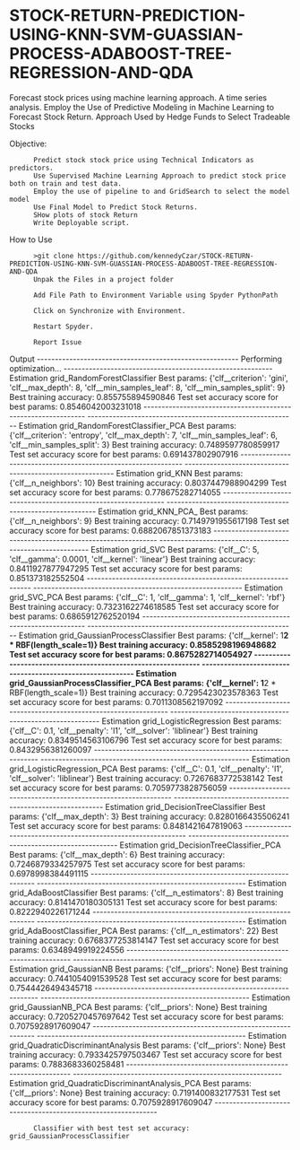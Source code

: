 # STOCK-RETURN-PREDICTION-USING-KNN-SVM-GUASSIAN-PROCESS-ADABOOST-TREE-REGRESSION-AND-QDA
Forecast stock prices using machine learning approach. A time series analysis. Employ the Use of Predictive Modeling in Machine Learning to Forecast Stock Return. Approach Used by Hedge Funds to Select Tradeable Stocks


Objective:

          Predict stock stock price using Technical Indicators as predictors.
          Use Supervised Machine Learning Approach to predict stock price both on train and test data.
          Employ the use of pipeline to and GridSearch to select the model model
          Use Final Model to Predict Stock Returns.
          SHow plots of stock Return
          Write Deployable script.

How to Use

          >git clone https://github.com/kennedyCzar/STOCK-RETURN-PREDICTION-USING-KNN-SVM-GUASSIAN-PROCESS-ADABOOST-TREE-REGRESSION-AND-QDA
          Unpak the Files in a project folder
          
          Add File Path to Environment Variable using Spyder PythonPath
          
          Click on Synchronize with Environment.
          
          Restart Spyder.
          
          Report Issue
          

Output
          --------------------------------------------------------
        Performing optimization...
          ----------------------------------------------------------
          Estimation grid_RandomForestClassifier
          Best params: {'clf__criterion': 'gini', 'clf__max_depth': 8, 
          'clf__min_samples_leaf': 8, 'clf__min_samples_split': 9}
          Best training accuracy: 0.855755894590846
          Test set accuracy score for best params: 0.8546042003231018
          --------------------------------------------------------------
          ----------------------------------------------------------
          Estimation grid_RandomForestClassifier_PCA
          Best params: {'clf__criterion': 'entropy', 'clf__max_depth': 7, 
          'clf__min_samples_leaf': 6, 'clf__min_samples_split': 3}
          Best training accuracy: 0.7489597780859917
          Test set accuracy score for best params: 0.691437802907916
          --------------------------------------------------------------
          ----------------------------------------------------------
          Estimation grid_KNN
          Best params: {'clf__n_neighbors': 10}
          Best training accuracy: 0.8037447988904299
          Test set accuracy score for best params: 0.778675282714055
          --------------------------------------------------------------
          ----------------------------------------------------------
          Estimation grid_KNN_PCA_
          Best params: {'clf__n_neighbors': 9}
          Best training accuracy: 0.7149791955617198
          Test set accuracy score for best params: 0.6882067851373183
          --------------------------------------------------------------
          ----------------------------------------------------------
          Estimation grid_SVC
          Best params: {'clf__C': 5, 'clf__gamma': 0.0001, 'clf__kernel': 'linear'}
          Best training accuracy: 0.8411927877947295
          Test set accuracy score for best params: 0.851373182552504
          --------------------------------------------------------------
          ----------------------------------------------------------
          Estimation grid_SVC_PCA
          Best params: {'clf__C': 1, 'clf__gamma': 1, 'clf__kernel': 'rbf'}
          Best training accuracy: 0.7323162274618585
          Test set accuracy score for best params: 0.6865912762520194
          --------------------------------------------------------------
          ----------------------------------------------------------
          Estimation grid_GaussianProcessClassifier
          Best params: {'clf__kernel': 1**2 * RBF(length_scale=1)}
          Best training accuracy: 0.8585298196948682
          Test set accuracy score for best params: 0.8675282714054927
          --------------------------------------------------------------
          ----------------------------------------------------------
          Estimation grid_GaussianProcessClassifier_PCA
          Best params: {'clf__kernel': 1**2 * RBF(length_scale=1)}
          Best training accuracy: 0.7295423023578363
          Test set accuracy score for best params: 0.7011308562197092
          --------------------------------------------------------------
          ----------------------------------------------------------
          Estimation grid_LogisticRegression
          Best params: {'clf__C': 0.1, 'clf__penalty': 'l1', 'clf__solver': 'liblinear'}
          Best training accuracy: 0.8349514563106796
          Test set accuracy score for best params: 0.8432956381260097
          --------------------------------------------------------------
          ----------------------------------------------------------
          Estimation grid_LogisticRegression_PCA
          Best params: {'clf__C': 0.1, 'clf__penalty': 'l1', 'clf__solver': 'liblinear'}
          Best training accuracy: 0.7267683772538142
          Test set accuracy score for best params: 0.7059773828756059
          --------------------------------------------------------------
          ----------------------------------------------------------
          Estimation grid_DecisionTreeClassifier
          Best params: {'clf__max_depth': 3}
          Best training accuracy: 0.8280166435506241
          Test set accuracy score for best params: 0.8481421647819063
          --------------------------------------------------------------
          ----------------------------------------------------------
          Estimation grid_DecisionTreeClassifier_PCA
          Best params: {'clf__max_depth': 6}
          Best training accuracy: 0.7246879334257975
          Test set accuracy score for best params: 0.6978998384491115
          --------------------------------------------------------------
          ----------------------------------------------------------
          Estimation grid_AdaBoostClassifier
          Best params: {'clf__n_estimators': 8}
          Best training accuracy: 0.8141470180305131
          Test set accuracy score for best params: 0.8222940226171244
          --------------------------------------------------------------
          ----------------------------------------------------------
          Estimation grid_AdaBoostClassifier_PCA
          Best params: {'clf__n_estimators': 22}
          Best training accuracy: 0.6768377253814147
          Test set accuracy score for best params: 0.6348949919224556
          --------------------------------------------------------------
          ----------------------------------------------------------
          Estimation grid_GaussianNB
          Best params: {'clf__priors': None}
          Best training accuracy: 0.7441054091539528
          Test set accuracy score for best params: 0.7544426494345718
          --------------------------------------------------------------
          ----------------------------------------------------------
          Estimation grid_GaussianNB_PCA
          Best params: {'clf__priors': None}
          Best training accuracy: 0.7205270457697642
          Test set accuracy score for best params: 0.7075928917609047
          --------------------------------------------------------------
          ----------------------------------------------------------
          Estimation grid_QuadraticDiscriminantAnalysis
          Best params: {'clf__priors': None}
          Best training accuracy: 0.7933425797503467
          Test set accuracy score for best params: 0.7883683360258481
          --------------------------------------------------------------
          ----------------------------------------------------------
          Estimation grid_QuadraticDiscriminantAnalysis_PCA
          Best params: {'clf__priors': None}
          Best training accuracy: 0.7191400832177531
          Test set accuracy score for best params: 0.7075928917609047
          --------------------------------------------------------------

          Classifier with best test set accuracy: grid_GaussianProcessClassifier
